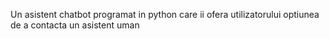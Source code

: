Un asistent chatbot programat in python care ii ofera utilizatorului optiunea de a contacta un asistent uman 
